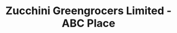 ---
title: "Zucchini Greengrocers Limited - ABC Place"
url: /nairobi/zucchini-greengrocers-limited-abc-place/
shop: Gemüse & Obst
---